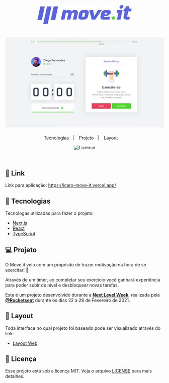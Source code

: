 <p align="center">
  <img alt="Moveit" src="public/logo-full.svg" width="300px">
</p>

<h1 align="center">
    <img alt="Move.it" title="Move.it" src="./public/banner.png" />
</h1>

<p align="center">
  <a href="#rocket-tecnologias">Tecnologias</a>&nbsp;&nbsp;&nbsp;|&nbsp;&nbsp;&nbsp;
  <a href="#-projeto">Projeto</a>&nbsp;&nbsp;&nbsp;|&nbsp;&nbsp;&nbsp;
  <a href="#-layout">Layout</a>&nbsp;&nbsp;&nbsp;&nbsp;&nbsp;&nbsp;
</p>

<p align="center">
  <img  src="https://img.shields.io/static/v1?label=license&message=MIT&color=5965E0&labelColor=121214" alt="License">
 </p>

<br>

## 🔗 Link

Link para aplicação: https://icaro-move-it.vercel.app/

## 🚀 Tecnologias

Tecnologas utilizadas para fazer o projeto:

- [Next.js](https://nextjs.org/)
- [React](https://reactjs.org)
- [TypeScript](https://www.typescriptlang.org/)



## 💻 Projeto

O Move.it veio com um propósito de trazer motivação na hora de se exercitar! 💜 

Através de um timer, ao completar seu exercicio você ganhará experiência para poder subir de nível e 
desbloquear novas tarefas.

Este é um projeto desenvolvido durante a **[Next Level Week](https://nextlevelweek.com/)**, realizada pela **[@Rocketseat](https://github.com/Rocketseat)** durante os dias 22 a 28 de Fevereiro de 2021.

## 🔖 Layout

Toda interface no qual projeto foi baseado pode ser visualizado através do link:

- [Layout Web](https://www.figma.com/file/ge20pu3ofMOKoliUyKx1Nl/Move.it-1.0)

## 📝 Licença

Esse projeto está sob a licença MIT. Veja o arquivo [LICENSE](LICENSE.md) para mais detalhes.
